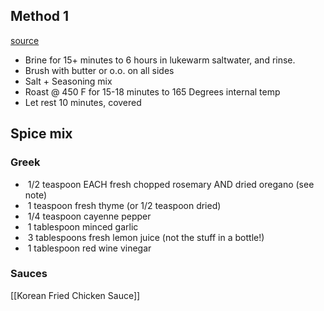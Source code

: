## Method 1
[source](https://www.gimmesomeoven.com/baked-chicken-breast/)
* Brine for 15+ minutes to 6 hours in lukewarm saltwater, and rinse.
* Brush with butter or o.o. on all sides
* Salt + Seasoning mix
* Roast @ 450 F for 15-18 minutes to 165 Degrees internal temp
* Let rest 10 minutes, covered



## Spice mix

### Greek
-    1/2 teaspoon EACH fresh chopped rosemary AND dried oregano (see note)
-    1 teaspoon fresh thyme (or 1/2 teaspoon dried)
-    1/4 teaspoon cayenne pepper
-    1 tablespoon minced garlic
-    3 tablespoons fresh lemon juice (not the stuff in a bottle!)
-    1 tablespoon red wine vinegar

### Sauces
[[Korean Fried Chicken Sauce]]
